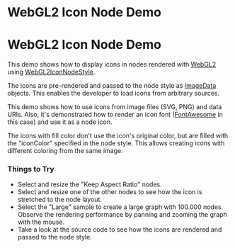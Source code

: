 <!--
 //////////////////////////////////////////////////////////////////////////////
 // @license
 // This file is part of yFiles for HTML 2.6.0.4.
 // Use is subject to license terms.
 //
 // Copyright (c) 2000-2024 by yWorks GmbH, Vor dem Kreuzberg 28,
 // 72070 Tuebingen, Germany. All rights reserved.
 //
 //////////////////////////////////////////////////////////////////////////////
-->
# WebGL2 Icon Node Demo

# WebGL2 Icon Node Demo

This demo shows how to display icons in nodes rendered with [WebGL2](https://docs.yworks.com/yfileshtml/#/dguide/webgl2) using [WebGL2IconNodeStyle](https://docs.yworks.com/yfileshtml/#/api/WebGL2IconNodeStyle).

The icons are pre-rendered and passed to the node style as [ImageData](https://developer.mozilla.org/docs/Web/API/ImageData) objects. This enables the developer to load icons from arbitrary sources.

This demo shows how to use icons from image files (SVG, PNG) and data URIs. Also, it's demonstrated how to render an icon font ([FontAwesome](https://fontawesome.com/) in this case) and use it as a node icon.

The icons with fill color don't use the icon's original color, but are filled with the "iconColor" specified in the node style. This allows creating icons with different coloring from the same image.

### Things to Try

- Select and resize the "Keep Aspect Ratio" nodes.
- Select and resize one of the other nodes to see how the icon is stretched to the node layout.
- Select the "Large" sample to create a large graph with 100.000 nodes. Observe the rendering performance by panning and zooming the graph with the mouse.
- Take a look at the source code to see how the icons are rendered and passed to the node style.
